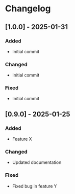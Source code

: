 # Changelog

## [1.0.0] - 2025-01-31
### Added
- Initial commit

### Changed
- Initial commit

### Fixed
- Initial commit

## [0.9.0] - 2025-01-25
### Added
- Feature X

### Changed
- Updated documentation

### Fixed
- Fixed bug in feature Y
